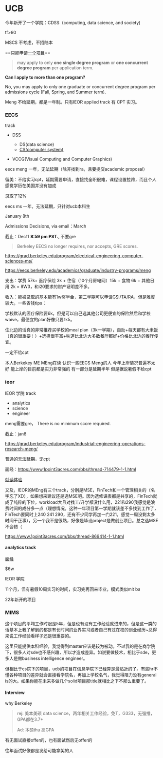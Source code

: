 # UCB

今年新开了一个学院：CDSS（computing, data science, and society)

tf>90

MSCS 不考虑，不招陆本

==只能申请[一个项目](https://grad.berkeley.edu/admissions/steps-to-apply/admissions-faq/#)==

> may apply to only **one single degree program** or **one concurrent degree program** per application term.

**Can I apply to more than one program?**

No, you may apply to only one graduate or concurrent degree program per admissions cycle (Fall, Spring, and Summer term).

Meng 不给延期，都是一年制。只有IEOR applied track 有 CPT 实习。

### EECS

track

- DSS
  - DS(data science)
  - [CS(computer system)](https://eecs.berkeley.edu/academics/graduate/industry-programs/meng/requirements/csys)

- VCCG(Visual Computing and Computer Graphics)

eecs meng 一年，无法延期（除非找到ra，且要提交academic proposal）

留美：不给实习cpt，延期需要申请，直接找全职很难，课程设置拉跨，而且个人感觉学历在美国并没有加成

录取了12%

eecs ms 一年，无法延期，只针对ucb本科生

January 8th

Admissions Decisions, via email：March

截止：Dec11 **8:59 pm PST.**, 不要gre

> Berkeley EECS no longer requires, nor accepts, GRE scores.

https://grad.berkeley.edu/program/electrical-engineering-computer-sciences-ms/

https://eecs.berkeley.edu/academics/graduate/industry-programs/meng

支出：学费 57k+ 医疗保险 3k + 住宿（10个月房电网）15k + 食物 6k + 其他日用 2k = 8W3，和i20要求的财产证明差不多。

收入：能被录取的基本能有1w奖学金，第二学期可以申请GSI/TA/RA，但是难度较大。一些省钱tips：

学校默认的医疗保险要6k，但是可以自己选其他公司更便宜的保险然后和学校waive，最便宜的plan好像只要1k5。

住北边的话真的非常推荐买学校的meal plan（3k一学期），自助+每天都有大米饭（真的很重要！）+选择很丰富+味道比北边大多数餐厅都好+价格比北边的餐厅便宜。

一定不给cpt

本人Berkekey ME MEng在读 认识一些EECS Meng的人 今年上岸情况普遍不太好 能上岸的目前都是实力非常强的 有一部分是延期半年 但是据说暑假不给cpt

### ieor

IEOR 学院 track

- analytics
- science
- engineer

meng需要gre， There is no minimum score required.

截止：jan8

https://grad.berkeley.edu/program/industrial-engineering-operations-research-meng/

普通的无法延期，无cpt

面经：https://www.1point3acres.com/bbs/thread-714479-1-1.html

[就读体验](https://www.1point3acres.com/bbs/thread-1025731-1-1.html)

又及，IEOR的MEng有三个track，分别是MSE，FinTech和一个管理相关的（名字忘了XD），如果想来建议还是选MSE吧。因为选修课表都是共享的，FinTech就成了纯粹的下位，workload大且对找工/升学都没什么用，221和290我感觉是浪费时间的成分多一点（理想情况，这种一年项目第一学期就该差不多找到工作了，FinTech要同时上240 241 290，还有不少同学再加一门221，感觉一周没剩太多时间干正事），另一个我不是很熟，好像是毕设project是做创业项目。总之选MSE不会错（

https://www.1point3acres.com/bbs/thread-869414-1-1.html

#### analytics track

[面经](https://www.1point3acres.com/bbs/thread-714479-1-1.html)

$6w

IEOR 学院

11个月，但有暑假10周实习的时间，实习完再回来毕业，模式类似mit ba

22年新开的项目

### MIMS

这个项目的平均工作时限是5年，但是也有没有工作经验就进来的，但是这一类的话基本上我了解到的都是有长时间的业界实习或者自己有过在校的创业经历~总得来说工作经验看样子还是很重要的。

这里只能提供本科经验，我觉得到master应该是较为被动。不过我的是在商学院下，很多人对sde也不感兴趣，所以才造成差异。如说要做技术，相比于sde，更多人是做business intelligence engineer。

但相比于cs院下的项目，ucb的项目在信息学院下已经算是最贴近的了。有些hr不懂各种项目的差异就会直接看学院名，再加上学校名气，我觉得阻力没有general is的大。如果你能在未来多做几个solid项目那title就相比之下不那么重要了。

#### Interview

why Berkeley

> rej: 美本美硕 data science，两年相关工作经验，免T，G333，无强推，GPA都在3.7+
>
> Ad: 本硕thu 高GPA

有无面试直接offer的，也有面试然后无offer的

往年面试好像都是发给可能拿奖的人